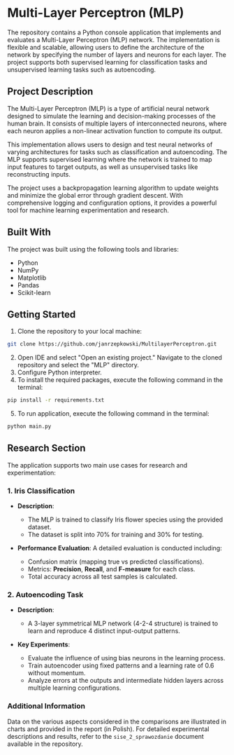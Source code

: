 # Multi-Layer Perceptron (MLP)
The repository contains a Python console application that implements and evaluates a Multi-Layer Perceptron (MLP) network. The implementation is flexible and scalable, allowing users to define the architecture of the network by specifying the number of layers and neurons for each layer. The project supports both supervised learning for classification tasks and unsupervised learning tasks such as autoencoding.

## Project Description
The Multi-Layer Perceptron (MLP) is a type of artificial neural network designed to simulate the learning and decision-making processes of the human brain. It consists of multiple layers of interconnected neurons, where each neuron applies a non-linear activation function to compute its output. 

This implementation allows users to design and test neural networks of varying architectures for tasks such as classification and autoencoding. The MLP supports supervised learning where the network is trained to map input features to target outputs, as well as unsupervised tasks like reconstructing inputs.

The project uses a backpropagation learning algorithm to update weights and minimize the global error through gradient descent. With comprehensive logging and configuration options, it provides a powerful tool for machine learning experimentation and research.
## Built With
The project was built using the following tools and libraries:
- Python
- NumPy
- Matplotlib
- Pandas
- Scikit-learn 

## Getting Started
1. Clone the repository to your local machine:
```sh
git clone https://github.com/janrzepkowski/MultilayerPerceptron.git
```
2. Open IDE and select "Open an existing project." Navigate to the cloned repository and select the "MLP" directory.
3. Configure Python interpreter.
4. To install the required packages, execute the following command in the terminal:
```sh
pip install -r requirements.txt
```
5. To run application, execute the following command in the terminal:
```sh
python main.py
```

## Research Section
The application supports two main use cases for research and experimentation:
### 1. Iris Classification
- **Description**:
    - The MLP is trained to classify Iris flower species using the provided dataset.
    - The dataset is split into 70% for training and 30% for testing.

- **Performance Evaluation**: A detailed evaluation is conducted including:
    - Confusion matrix (mapping true vs predicted classifications).
    - Metrics: **Precision**, **Recall**, and **F-measure** for each class.
    - Total accuracy across all test samples is calculated.

### 2. Autoencoding Task
- **Description**:
    - A 3-layer symmetrical MLP network (4-2-4 structure) is trained to learn and reproduce 4 distinct input-output patterns.

- **Key Experiments**:
    - Evaluate the influence of using bias neurons in the learning process.
    - Train autoencoder using fixed patterns and a learning rate of 0.6 without momentum.
    - Analyze errors at the outputs and intermediate hidden layers across multiple learning configurations.

### Additional Information
Data on the various aspects considered in the comparisons are illustrated in charts and provided in the report (in Polish). For detailed experimental descriptions and results, refer to the `sise_2_sprawozdanie` document available in the repository.